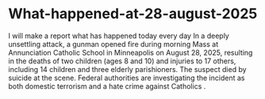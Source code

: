 # What-happened-at-28-august-2025
I will make a report what has happened today every day
In a deeply unsettling attack, a gunman opened fire during morning Mass at Annunciation Catholic School in Minneapolis on August 28, 2025, resulting in the deaths of two children (ages 8 and 10) and injuries to 17 others, including 14 children and three elderly parishioners. The suspect died by suicide at the scene. Federal authorities are investigating the incident as both domestic terrorism and a hate crime against Catholics .
